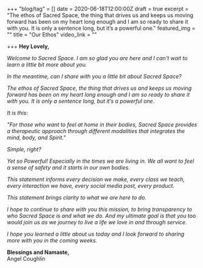 +++
"blog/tag" = []
date = 2020-06-18T12:00:00Z
draft = true
excerpt = "The ethos of Sacred Space, the thing that drives us and keeps us moving forward has been on my heart long enough and I am so ready to share it with you. It is only a sentence long, but it’s a powerful one."
featured_img = ""
title = "Our Ethos"
video_link = ""

+++
**Hey Lovely,**

_Welcome to Sacred Space. I am so glad you are here and I can't wait to learn a little bit more about you._

_In the meantime, can I share with you a little bit about Sacred Space?_

_The ethos of Sacred Space, the thing that drives us and keeps us moving forward has been on my heart long enough and I am so ready to share it with you. It is only a sentence long, but it’s a powerful one._

_It is this:_

_"For those who want to feel at home in their bodies, Sacred Space provides a therapeutic approach through different modalities that integrates the mind, body, and Spirit."_

_Simple, right?_

_Yet so Powerful! Especially in the times we are living in. We all want to feel a sense of safety and it starts in our own bodies._

_This statement informs every decision we make, every class we teach, every interaction we have, every social media post, every product._

_This statement brings clarity to what we are here to do._

_I hope to continue to share with you this mission, to bring transparency to who Sacred Space is and what we do. And my ultimate goal is that you too would join us as we journey to live a life we love in and through service._

_I hope you learned a little about us today and I look forward to sharing more with you in the coming weeks._

**Blessings and Namaste,**  
Angel Coughlin
